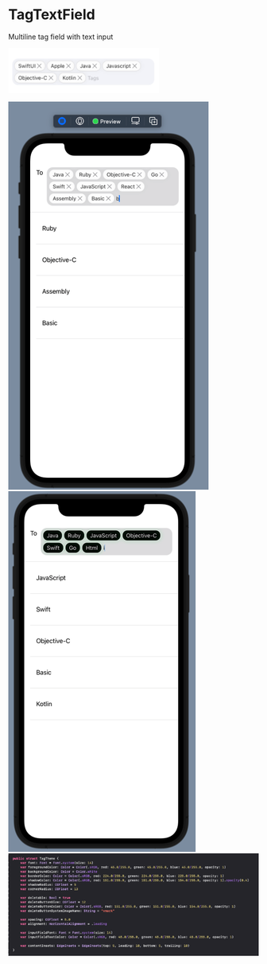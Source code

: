 # TagTextField
Multiline tag field with text input

![SwiftUI](/Example/screenshot_preview.png)


![Default](/Example/screenshot1.png)
![Customized](/Example/screenshot2.png)
![Theme Customization](/Example/screenshot_theme.png)
